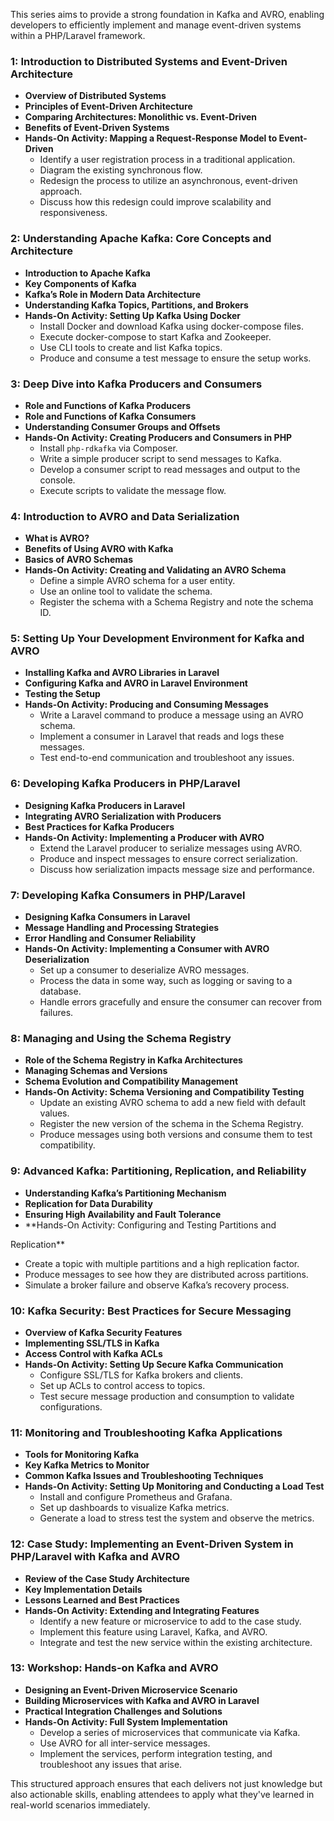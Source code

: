 This series aims to provide a strong foundation in Kafka and AVRO, enabling developers to efficiently implement and manage event-driven systems within a PHP/Laravel framework.

### 1: Introduction to Distributed Systems and Event-Driven Architecture
- **Overview of Distributed Systems**
- **Principles of Event-Driven Architecture**
- **Comparing Architectures: Monolithic vs. Event-Driven**
- **Benefits of Event-Driven Systems**
- **Hands-On Activity: Mapping a Request-Response Model to Event-Driven**
  - Identify a user registration process in a traditional application.
  - Diagram the existing synchronous flow.
  - Redesign the process to utilize an asynchronous, event-driven approach.
  - Discuss how this redesign could improve scalability and responsiveness.

### 2: Understanding Apache Kafka: Core Concepts and Architecture
- **Introduction to Apache Kafka**
- **Key Components of Kafka**
- **Kafka’s Role in Modern Data Architecture**
- **Understanding Kafka Topics, Partitions, and Brokers**
- **Hands-On Activity: Setting Up Kafka Using Docker**
  - Install Docker and download Kafka using docker-compose files.
  - Execute docker-compose to start Kafka and Zookeeper.
  - Use CLI tools to create and list Kafka topics.
  - Produce and consume a test message to ensure the setup works.

### 3: Deep Dive into Kafka Producers and Consumers
- **Role and Functions of Kafka Producers**
- **Role and Functions of Kafka Consumers**
- **Understanding Consumer Groups and Offsets**
- **Hands-On Activity: Creating Producers and Consumers in PHP**
  - Install `php-rdkafka` via Composer.
  - Write a simple producer script to send messages to Kafka.
  - Develop a consumer script to read messages and output to the console.
  - Execute scripts to validate the message flow.

### 4: Introduction to AVRO and Data Serialization
- **What is AVRO?**
- **Benefits of Using AVRO with Kafka**
- **Basics of AVRO Schemas**
- **Hands-On Activity: Creating and Validating an AVRO Schema**
  - Define a simple AVRO schema for a user entity.
  - Use an online tool to validate the schema.
  - Register the schema with a Schema Registry and note the schema ID.

### 5: Setting Up Your Development Environment for Kafka and AVRO
- **Installing Kafka and AVRO Libraries in Laravel**
- **Configuring Kafka and AVRO in Laravel Environment**
- **Testing the Setup**
- **Hands-On Activity: Producing and Consuming Messages**
  - Write a Laravel command to produce a message using an AVRO schema.
  - Implement a consumer in Laravel that reads and logs these messages.
  - Test end-to-end communication and troubleshoot any issues.

### 6: Developing Kafka Producers in PHP/Laravel
- **Designing Kafka Producers in Laravel**
- **Integrating AVRO Serialization with Producers**
- **Best Practices for Kafka Producers**
- **Hands-On Activity: Implementing a Producer with AVRO**
  - Extend the Laravel producer to serialize messages using AVRO.
  - Produce and inspect messages to ensure correct serialization.
  - Discuss how serialization impacts message size and performance.

### 7: Developing Kafka Consumers in PHP/Laravel
- **Designing Kafka Consumers in Laravel**
- **Message Handling and Processing Strategies**
- **Error Handling and Consumer Reliability**
- **Hands-On Activity: Implementing a Consumer with AVRO Deserialization**
  - Set up a consumer to deserialize AVRO messages.
  - Process the data in some way, such as logging or saving to a database.
  - Handle errors gracefully and ensure the consumer can recover from failures.

### 8: Managing and Using the Schema Registry
- **Role of the Schema Registry in Kafka Architectures**
- **Managing Schemas and Versions**
- **Schema Evolution and Compatibility Management**
- **Hands-On Activity: Schema Versioning and Compatibility Testing**
  - Update an existing AVRO schema to add a new field with default values.
  - Register the new version of the schema in the Schema Registry.
  - Produce messages using both versions and consume them to test compatibility.

### 9: Advanced Kafka: Partitioning, Replication, and Reliability
- **Understanding Kafka’s Partitioning Mechanism**
- **Replication for Data Durability**
- **Ensuring High Availability and Fault Tolerance**
- **Hands-On Activity: Configuring and Testing Partitions and

 Replication**
  - Create a topic with multiple partitions and a high replication factor.
  - Produce messages to see how they are distributed across partitions.
  - Simulate a broker failure and observe Kafka’s recovery process.

### 10: Kafka Security: Best Practices for Secure Messaging
- **Overview of Kafka Security Features**
- **Implementing SSL/TLS in Kafka**
- **Access Control with Kafka ACLs**
- **Hands-On Activity: Setting Up Secure Kafka Communication**
  - Configure SSL/TLS for Kafka brokers and clients.
  - Set up ACLs to control access to topics.
  - Test secure message production and consumption to validate configurations.

### 11: Monitoring and Troubleshooting Kafka Applications
- **Tools for Monitoring Kafka**
- **Key Kafka Metrics to Monitor**
- **Common Kafka Issues and Troubleshooting Techniques**
- **Hands-On Activity: Setting Up Monitoring and Conducting a Load Test**
  - Install and configure Prometheus and Grafana.
  - Set up dashboards to visualize Kafka metrics.
  - Generate a load to stress test the system and observe the metrics.

### 12: Case Study: Implementing an Event-Driven System in PHP/Laravel with Kafka and AVRO
- **Review of the Case Study Architecture**
- **Key Implementation Details**
- **Lessons Learned and Best Practices**
- **Hands-On Activity: Extending and Integrating Features**
  - Identify a new feature or microservice to add to the case study.
  - Implement this feature using Laravel, Kafka, and AVRO.
  - Integrate and test the new service within the existing architecture.

### 13: Workshop: Hands-on Kafka and AVRO
- **Designing an Event-Driven Microservice Scenario**
- **Building Microservices with Kafka and AVRO in Laravel**
- **Practical Integration Challenges and Solutions**
- **Hands-On Activity: Full System Implementation**
  - Develop a series of microservices that communicate via Kafka.
  - Use AVRO for all inter-service messages.
  - Implement the services, perform integration testing, and troubleshoot any issues that arise.

This structured approach ensures that each delivers not just knowledge but also actionable skills, enabling attendees to apply what they've learned in real-world scenarios immediately.

